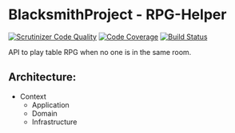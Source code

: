 # BlacksmithProject - RPG-Helper

[![Scrutinizer Code Quality](https://scrutinizer-ci.com/g/BlacksmithProject/rpgHelper-API/badges/quality-score.png?b=master)](https://scrutinizer-ci.com/g/BlacksmithProject/rpgHelper-API/?branch=master)
[![Code Coverage](https://scrutinizer-ci.com/g/BlacksmithProject/rpgHelper-API/badges/coverage.png?b=master)](https://scrutinizer-ci.com/g/BlacksmithProject/rpgHelper-API/?branch=master)
[![Build Status](https://scrutinizer-ci.com/g/BlacksmithProject/rpgHelper-API/badges/build.png?b=master)](https://scrutinizer-ci.com/g/BlacksmithProject/rpgHelper-API/build-status/master)

API to play table RPG when no one is in the same room.

## Architecture:

- Context
  - Application
  - Domain
  - Infrastructure
